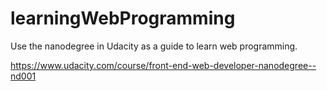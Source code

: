 # learningWebProgramming
Use the nanodegree in Udacity as a guide to learn web programming.

https://www.udacity.com/course/front-end-web-developer-nanodegree--nd001
